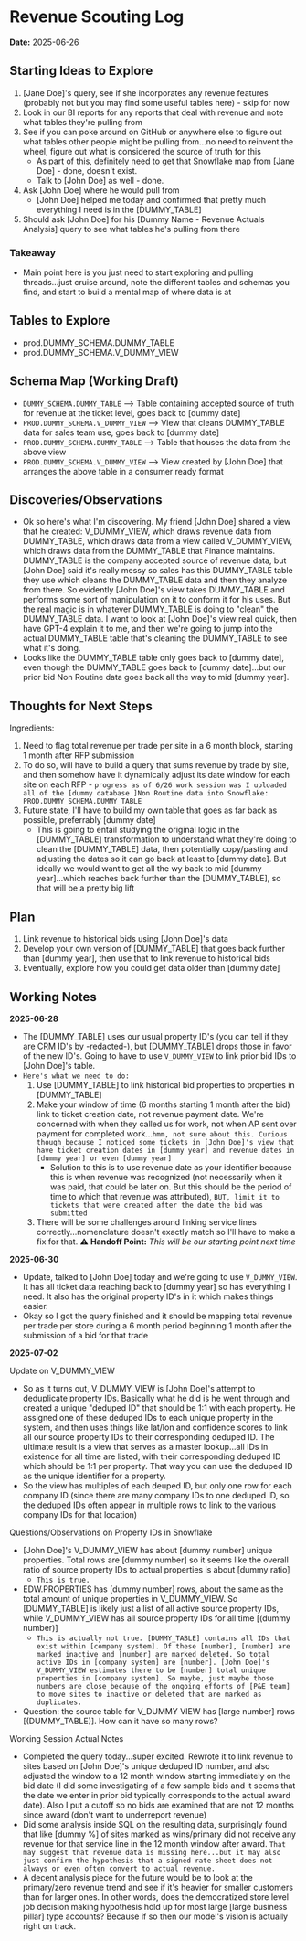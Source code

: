 # Revenue Scouting Log

**Date:** 2025-06-26

## Starting Ideas to Explore

1. [Jane Doe]'s query, see if she incorporates any revenue features (probably not but you may find some useful tables here) - skip for now
2. Look in our BI reports for any reports that deal with revenue and note what tables they're pulling from
3. See if you can poke around on GitHub or anywhere else to figure out what tables other people might be pulling from...no need to reinvent the wheel, figure out what is considered the source of truth for this
   - As part of this, definitely need to get that Snowflake map from [Jane Doe] - done, doesn't exist.
   - Talk to [John Doe] as well - done.
4. Ask [John Doe] where he would pull from
   - [John Doe] helped me today and confirmed that pretty much everything I need is in the [DUMMY_TABLE]
5. Should ask [John Doe] for his [Dummy Name - Revenue Actuals Analysis] query to see what tables he's pulling from there

### Takeaway

- Main point here is you just need to start exploring and pulling threads...just cruise around, note the different tables and schemas you find, and start to build a mental map of where data is at

## Tables to Explore

- prod.DUMMY_SCHEMA.DUMMY_TABLE
- prod.DUMMY_SCHEMA.V_DUMMY_VIEW

## Schema Map (Working Draft)

- `DUMMY_SCHEMA.DUMMY_TABLE` --> Table containing accepted source of truth for revenue at the ticket level, goes back to [dummy date]
- `PROD.DUMMY_SCHEMA.V_DUMMY_VIEW` --> View that cleans DUMMY_TABLE data for sales team use, goes back to [dummy date]
- `PROD.DUMMY_SCHEMA.DUMMY_TABLE` --> Table that houses the data from the above view
- `PROD.DUMMY_SCHEMA.V_DUMMY_VIEW` --> View created by [John Doe] that arranges the above table in a consumer ready format

## Discoveries/Observations

- Ok so here's what I'm discovering. My friend [John Doe] shared a view that he created: V_DUMMY_VIEW, which draws revenue data from DUMMY_TABLE, which draws data from a view called V_DUMMY_VIEW, which draws data from the DUMMY_TABLE that Finance maintains. DUMMY_TABLE is the company accepted source of revenue data, but [John Doe] said it's really messy so sales has this DUMMY_TABLE table they use which cleans the DUMMY_TABLE data and then they analyze from there. So evidently [John Doe]'s view takes DUMMY_TABLE and performs some sort of manipulation on it to conform it for his uses. But the real magic is in whatever DUMMY_TABLE is doing to "clean" the DUMMY_TABLE data. I want to look at [John Doe]'s view real quick, then have GPT-4 explain it to me, and then we're going to jump into the actual DUMMY_TABLE table that's cleaning the DUMMY_TABLE to see what it's doing.
- Looks like the DUMMY_TABLE table only goes back to [dummy date], even though the DUMMY_TABLE goes back to [dummy date]...but our prior bid Non Routine data goes back all the way to mid [dummy year].

## Thoughts for Next Steps

Ingredients:
1. Need to flag total revenue per trade per site in a 6 month block, starting 1 month after RFP submission
2. To do so, will have to build a query that sums revenue by trade by site, and then somehow have it dynamically adjust its date window for each site on each RFP - `progress as of 6/26 work session was I uploaded all of the [dummy database ]Non Routine data into Snowflake: PROD.DUMMY_SCHEMA.DUMMY_TABLE`
3. Future state, I'll have to build my own table that goes as far back as possible, preferrably [dummy date]
   - This is going to entail studying the original logic in the [DUMMY_TABLE] transformation to understand what they're doing to clean the [DUMMY_TABLE] data, then potentially copy/pasting and adjusting the dates so it can go back at least to [dummy date]. But ideally we would want to get all the wy back to mid [dummy year]...which reaches back further than the [DUMMY_TABLE], so that will be a pretty big lift

## Plan

1. Link revenue to historical bids using [John Doe]'s data
2. Develop your own version of [DUMMY_TABLE] that goes back further than [dummy year], then use that to link revenue to historical bids
3. Eventually, explore how you could get data older than [dummy date]

## Working Notes

**2025-06-28**
- The [DUMMY_TABLE] uses our usual property ID's (you can tell if they are CRM ID's by -redacted-), but [DUMMY_TABLE] drops those in favor of the new ID's. Going to have to use `V_DUMMY_VIEW` to link prior bid IDs to [John Doe]'s table.
- `Here's what we need to do:`
  1. Use [DUMMY_TABLE] to link historical bid properties to properties in [DUMMY_TABLE]
  2. Make your window of time (6 months starting 1 month after the bid) link to ticket creation date, not revenue payment date. We're concerned with when they called us for work, not when AP sent over payment for completed work...`hmm, not sure about this. Curious though because I noticed some tickets in [John Doe]'s view that have ticket creation dates in [dummy year] and revenue dates in [dummy year] or even [dummy year]`
     - Solution to this is to use revenue date as your identifier because this is when revenue was recognized (not necessarily when it was paid, that could be later on. But this should be the period of time to which that revenue was attributed), `BUT, limit it to tickets that were created after the date the bid was submitted`
  3. There will be some challenges around linking service lines correctly...nomenclature doesn't exactly match so I'll have to make a fix for that. ⚠️ **Handoff Point:** *This will be our starting point next time*

**2025-06-30**
- Update, talked to [John Doe] today and we're going to use `V_DUMMY_VIEW`. It has all ticket data reaching back to [dummy year] so has everything I need. It also has the original property ID's in it which makes things easier.
- Okay so I got the query finished and it should be mapping total revenue per trade per store during a 6 month period beginning 1 month after the submission of a bid for that trade

**2025-07-02**

Update on V_DUMMY_VIEW
- So as it turns out, V_DUMMY_VIEW is [John Doe]'s attempt to deduplicate property IDs. Basically what he did is he went through and created a unique "deduped ID" that should be 1:1 with each property. He assigned one of these deduped IDs to each unique property in the system, and then uses things like lat/lon and confidence scores to link all our source property IDs to their corresponding deduped ID. The ultimate result is a view that serves as a master lookup...all IDs in existence for all time are listed, with their corresponding deduped ID which should be 1:1 per property. That way you can use the deduped ID as the unique identifier for a property.
- So the view has multiples of each deuped ID, but only one row for each company ID (since there are many company IDs to one deduped ID, so the deduped IDs often appear in multiple rows to link to the various company IDs for that location)

Questions/Observations on Property IDs in Snowflake
- [John Doe]'s V_DUMMY_VIEW has about [dummy number] unique properties. Total rows are [dummy number] so it seems like the overall ratio of source property IDs to actual properties is about [dummy ratio]
  - `This is true.`
- EDW.PROPERTIES has [dummy number] rows, about the same as the total amount of unique properties in V_DUMMY_VIEW. So [DUMMY_TABLE] is likely just a list of all active source property IDs, while V_DUMMY_VIEW has all source property IDs for all time [(dummy number)]
  - `This is actually not true. [DUMMY_TABLE] contains all IDs that exist within [company system]. Of these [number], [number] are marked inactive and [number] are marked deleted. So total active IDs in [company system] are [number]. [John Doe]'s V_DUMMY_VIEW estimates there to be [number] total unique properties in [company system]. So maybe, just maybe those numbers are close because of the ongoing efforts of [P&E team] to move sites to inactive or deleted that are marked as duplicates.`
- Question: the source table for V_DUMMY VIEW has [large number] rows [(DUMMY_TABLE)]. How can it have so many rows?

Working Session Actual Notes
- Completed the query today...super excited. Rewrote it to link revenue to sites based on [John Doe]'s unique deduped ID number, and also adjusted the window to a 12 month window starting immediately on the bid date (I did some investigating of a few sample bids and it seems that the date we enter in prior bid typically corresponds to the actual award date). Also I put a cutoff so no bids are examined that are not 12 months since award (don't want to underreport revenue)
- Did some analysis inside SQL on the resulting data, surprisingly found that like [dummy %] of sites marked as wins/primary did not receive any revenue for that service line in the 12 month window after award. `That may suggest that revenue data is missing here...but it may also just confirm the hypothesis that a signed rate sheet does not always or even often convert to actual revenue.`
- A decent analysis piece for the future would be to look at the primary/zero revenue trend and see if it's heavier for smaller customers than for larger ones. In other words, does the democratized store level job decision making hypothesis hold up for most large [large business pillar] type accounts? Because if so then our model's vision is actually right on track.
